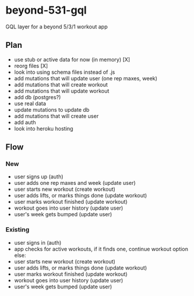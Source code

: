 # beyond-531-gql
GQL layer for a beyond 5/3/1 workout app

## Plan

- use stub or active data for now (in memory) [X]
- reorg files [X]
- look into using schema files instead of .js
- add mutations that will update user (one rep maxes, week)
- add mutations that will create workout
- add mutations that will update workout
- add db (postgres?)
- use real data
- update mutations to update db
- add mutations that will create user
- add auth
- look into heroku hosting

## Flow

### New 
- user signs up (auth)
- user adds one rep maxes and week (update user)
- user starts new workout (create workout)
- user adds lifts, or marks things done (update workout)
- user marks workout finished (update workout)
- workout goes into user history (update user)
- user's week gets bumped (update user)

### Existing 
- user signs in (auth)
- app checks for active workouts, if it finds one, continue workout option else:
- user starts new workout (create workout)
- user adds lifts, or marks things done (update workout)
- user marks workout finished (update workout)
- workout goes into user history (update user)
- user's week gets bumped (update user)